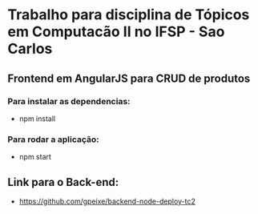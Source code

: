 # Trabalho para disciplina de Tópicos em Computacão II no IFSP - Sao Carlos
## Frontend em AngularJS para CRUD de produtos
### Para instalar as dependencias:
 - npm install
 ### Para  rodar a aplicação:
 - npm start

## Link para o Back-end: 
 - https://github.com/gpeixe/backend-node-deploy-tc2
